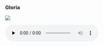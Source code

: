 ### Gloria

![](./mass-ix-gloria.jpg)

<audio src="https://storage.googleapis.com/kyriale/djc_09_gloria_mp3_1.mp3" preload="none" controls="controls"></audio>
